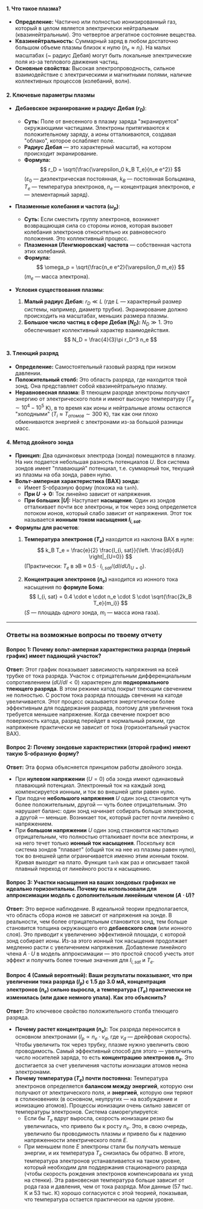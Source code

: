 #### 1. Что такое плазма?
*   **Определение:** Частично или полностью ионизированный газ, который в целом является электрически нейтральным (квазинейтральным). Это четвертое агрегатное состояние вещества.
*   **Квазинейтральность:** Суммарный заряд в любом достаточно большом объеме плазмы близок к нулю ($n_e \approx n_i$). На малых масштабах (~ радиус Дебая) могут быть локальные электрические поля из-за теплового движения частиц.
*   **Основные свойства:** Высокая электропроводность, сильное взаимодействие с электрическими и магнитными полями, наличие коллективных процессов (колебаний, волн).

#### 2. Ключевые параметры плазмы
*   **Дебаевское экранирование и радиус Дебая ($r_D$)**:
    *   **Суть:** Поле от внесенного в плазму заряда "экранируется" окружающими частицами. Электроны притягиваются к положительному заряду, а ионы отталкиваются, создавая "облако", которое ослабляет поле.
    *   **Радиус Дебая** — это характерный масштаб, на котором происходит экранирование.
    *   **Формула:** 
        $$ r_D = \sqrt{\frac{\varepsilon_0 k_B T_e}{n_e e^2}} $$
        ($\varepsilon_0$ — диэлектрическая постоянная, $k_B$ — постоянная Больцмана, $T_e$ — температура электронов, $n_e$ — концентрация электронов, $e$ — элементарный заряд).

*   **Плазменные колебания и частота ($\omega_p$)**:
    *   **Суть:** Если сместить группу электронов, возникнет возвращающая сила со стороны ионов, которая вызовет колебания электронов относительно их равновесного положения. Это коллективный процесс.
    *   **Плазменная (Ленгмюровская) частота** — собственная частота этих колебаний.
    *   **Формула:**
        $$ \omega_p = \sqrt{\frac{n_e e^2}{\varepsilon_0 m_e}} $$
        ($m_e$ — масса электрона).

*   **Условия существования плазмы**:
    1.  **Малый радиус Дебая:** $r_D \ll L$ (где $L$ — характерный размер системы, например, диаметр трубки). Экранирование должно происходить на масштабах, меньших размера плазмы.
    2.  **Большое число частиц в сфере Дебая ($N_D$):** $N_D \gg 1$. Это обеспечивает коллективный характер взаимодействия.
        $$ N_D = \frac{4}{3}\pi r_D^3 n_e $$

#### 3. Тлеющий разряд
*   **Определение:** Самостоятельный газовый разряд при низком давлении.
*   **Положительный столб:** Это область разряда, где находится твой зонд. Она представляет собой квазинейтральную плазму.
*   **Неравновесная плазма:** В тлеющем разряде электроны получают энергию от электрического поля и имеют высокую температуру ($T_e \sim 10^4 - 10^5$ K), в то время как ионы и нейтральные атомы остаются "холодными" ($T_i \approx T_{атомов} \sim 300$ K), так как они плохо обмениваются энергией с электронами из-за большой разницы масс.

#### 4. Метод двойного зонда
*   **Принцип:** Два одинаковых электрода (зонда) помещаются в плазму. На них подается небольшая разность потенциалов $U$. Вся система зондов имеет "плавающий" потенциал, т.е. суммарный ток, текущий из плазмы на оба зонда, равен нулю.
*   **Вольт-амперная характеристика (ВАХ) зонда:**
    *   Имеет S-образную форму (похожа на `tanh`).
    *   **При $U \to 0$:** Ток линейно зависит от напряжения.
    *   **При больших $|U|$:** Наступает **насыщение**. Один из зондов отталкивает почти все электроны, и ток через зонд определяется потоком ионов, который слабо зависит от напряжения. Этот ток называется **ионным током насыщения $I_{i, sat}$**.
*   **Формулы для расчетов**:
    1.  **Температура электронов ($T_e$)** находится из наклона ВАХ в нуле:
        $$ k_B T_e = \frac{e}{2} \frac{I_{i, sat}}{\left. \frac{dI}{dU} \right|_{U=0}} $$
        (Практически: $T_e$ в эВ ≈ $0.5 \cdot I_{i, sat} / (dI/dU)_{U=0}$).

    2.  **Концентрация электронов ($n_e$)** находится из ионного тока насыщения по **формуле Бома**:
        $$ I_{i, sat} = 0.4 \cdot e \cdot n_e \cdot S \cdot \sqrt{\frac{2k_B T_e}{m_i}} $$
        ($S$ — площадь *одного* зонда, $m_i$ — масса иона газа).

---

### Ответы на возможные вопросы по твоему отчету

#### Вопрос 1: Почему вольт-амперная характеристика разряда (первый график) имеет падающий участок?
**Ответ:** Этот график показывает зависимость напряжения на всей трубке от тока разряда. Участок с отрицательным дифференциальным сопротивлением ($dU/dI < 0$) характерен для **поднормального тлеющего разряда**. В этом режиме катод покрыт тлеющим свечением не полностью. С ростом тока разряда площадь свечения на катоде увеличивается. Этот процесс оказывается энергетически более эффективным для поддержания разряда, поэтому для увеличения тока требуется меньшее напряжение. Когда свечение покроет всю поверхность катода, разряд перейдет в нормальный режим, где напряжение практически не зависит от тока (горизонтальный участок ВАХ).

#### Вопрос 2: Почему зондовые характеристики (второй график) имеют такую S-образную форму?
**Ответ:** Эта форма объясняется принципом работы двойного зонда.
*   При **нулевом напряжении** ($U=0$) оба зонда имеют одинаковый плавающий потенциал. Электронный ток на каждый зонд компенсируется ионным, и ток во внешней цепи равен нулю.
*   При подаче **небольшого напряжения** $U$ один зонд становится чуть более положительным, другой — чуть более отрицательным. Это нарушает баланс: один зонд начинает собирать больше электронов, а другой — меньше. Возникает ток, который растет почти линейно с напряжением.
*   При **большом напряжении** $U$ один зонд становится настолько отрицательным, что полностью отталкивает почти все электроны, и на него течет только **ионный ток насыщения**. Поскольку вся система зондов "плавает" (общий ток на нее из плазмы равен нулю), ток во внешней цепи ограничивается именно этим ионным током. Кривая выходит на плато. Функция `tanh` как раз и описывает такой плавный переход от линейного роста к насыщению.

#### Вопрос 3: Участки насыщения на ваших зондовых графиках не идеально горизонтальны. Почему вы использовали для аппроксимации модель с дополнительным линейным членом ($A \cdot U$)?
**Ответ:** Это верное наблюдение. В идеальной теории предполагается, что область сбора ионов не зависит от напряжения на зонде. В реальности, чем более отрицательным становится зонд, тем больше становится толщина окружающего его **дебаевского слоя** (или ионного слоя). Это приводит к увеличению эффективной площади, с которой зонд собирает ионы. Из-за этого ионный ток насыщения продолжает медленно расти с увеличением напряжения. Добавление линейного члена $A \cdot U$ в модель аппроксимации — это простой способ учесть этот эффект и получить более точные значения для $I_{i, sat}$ и $T_e$.

#### Вопрос 4 (Самый вероятный): Ваши результаты показывают, что при увеличении тока разряда ($I_p$) с 1.5 до 3.0 мА, концентрация электронов ($n_e$) сильно выросла, а температура ($T_e$) практически не изменилась (или даже немного упала). Как это объяснить?
**Ответ:** Это ключевое свойство положительного столба тлеющего разряда.
*   **Почему растет концентрация ($n_e$):** Ток разряда переносится в основном электронами ($I_p \propto n_e \cdot v_d$, где $v_d$ — дрейфовая скорость). Чтобы увеличить ток через трубку, плазме нужно увеличить свою проводимость. Самый эффективный способ для этого — увеличить число носителей заряда, то есть **концентрацию электронов $n_e$**. Это достигается за счет увеличения частоты ионизации атомов неона электронами.
*   **Почему температура ($T_e$) почти постоянна:** Температура электронов определяется **балансом между энергией**, которую они получают от электрического поля, и **энергией**, которую они теряют в столкновениях (в основном, неупругих — на возбуждение и ионизацию атомов). Процессы ионизации очень сильно зависят от температуры электронов. Система саморегулируется:
    *   Если бы $T_e$ вдруг выросла, скорость ионизации резко бы увеличилась, что привело бы к росту $n_e$. Это, в свою очередь, увеличило бы проводимость плазмы и привело бы к падению напряженности электрического поля $E$.
    *   При меньшем поле $E$ электроны стали бы получать меньше энергии, и их температура $T_e$ снизилась бы обратно.
    В итоге, температура электронов устанавливается на таком уровне, который необходим для поддержания стационарного разряда (чтобы скорость рождения электронов компенсировала их уход на стенки). Эта равновесная температура больше зависит от рода газа и давления, чем от тока разряда. Мои данные (57 тыс. К и 53 тыс. К) хорошо согласуются с этой теорией, показывая, что температура остается практически на одном уровне.